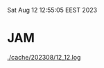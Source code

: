 Sat Aug 12 12:55:05 EEST 2023
# JAM
<a href='./cache/202308/12_12.log'>./cache/202308/12_12.log</a>
